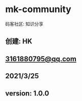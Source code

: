 # mk-community
码客社区: 知识分享

## 创建: HK
##      3161880795@qq.com
##      2021/3/25
##      version: 1.0.0






